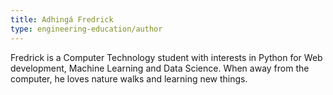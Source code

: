 ```yaml
---
title: Adhingá Fredrick
type: engineering-education/author
---
```

Fredrick is a Computer Technology student with interests in Python for Web development, Machine Learning and Data Science. When away from the computer, he loves nature walks and learning new things. 